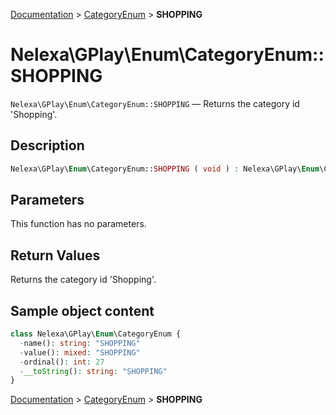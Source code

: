 [Documentation](../../README.md) > [CategoryEnum](README.md) > **SHOPPING**

# Nelexa\GPlay\Enum\CategoryEnum::SHOPPING
`Nelexa\GPlay\Enum\CategoryEnum::SHOPPING` — Returns the category id 'Shopping'.

## Description
```php
Nelexa\GPlay\Enum\CategoryEnum::SHOPPING ( void ) : Nelexa\GPlay\Enum\CategoryEnum
```

## Parameters
This function has no parameters.

## Return Values
Returns the category id 'Shopping'.

## Sample object content
```php
class Nelexa\GPlay\Enum\CategoryEnum {
  -name(): string: "SHOPPING"
  -value(): mixed: "SHOPPING"
  -ordinal(): int: 27
  -__toString(): string: "SHOPPING"
}
```

[Documentation](../../README.md) > [CategoryEnum](README.md) > **SHOPPING**
